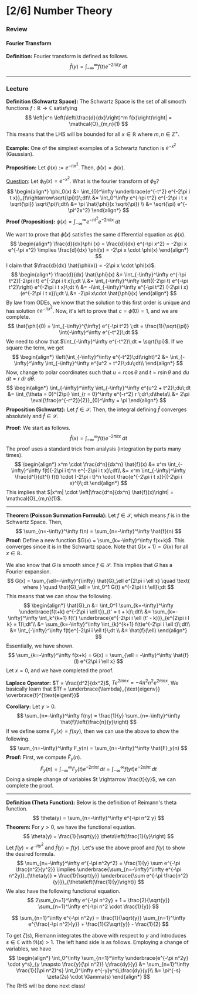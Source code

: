 # [2/6] Number Theory

### Review

#### Fourier Transform

**Definition:** Fourier transform is defined as follows.
$$
\hat{f}(y) = \int_{-\infty}^\infty f(t) e^{-2\pi i ty}\;dt
$$

----

### Lecture

**Definition (Schwartz Space):** The Schwartz Space is the set of all smooth functions $f: \mathbb{R} \rightarrow \mathbb{C}$ satisfying 
$$
\left|x^n \left(\left(\frac{d}{dx}\right)^m f(x)\right)\right| = \mathcal{O}_{m,n}(1)
$$
This means that the LHS will be bounded for all $x \in \mathbb{R}$ where $m,n \in \mathbb{Z}^+$. 

**Example:** One of the simplest examples of a Schwartz function is $e^{-x^2}$ (Gaussian). 

**Proposition:** Let $\phi(x) := e^{-\pi x^2}$. Then, $\hat{\phi}(x) = \phi(x)$. 

<u>Question</u>: Let $\phi_0(x) = e^{-x^2}$. What is the fourier transform of $\phi_0$? 
$$
\begin{align*}
\phi_0(x) &= \int_{0}^\infty \underbrace{e^{-t^2} e^{-2\pi i t x}}_{t\rightarrow\sqrt{\pi}t}\;dt\\
&= \int_0^\infty e^{-\pi t^2} e^{-2\pi i t x \sqrt{\pi}} \sqrt{\pi}\;dt\\
&= \pi \hat{\phi}(x \sqrt{\pi}) \\
&= \sqrt{\pi} e^{-\pi^2x^2}
\end{align*}
$$
 **Proof (Proposition):** $\phi(x) = \int_{-\infty}^\infty e^{-\pi t^2}e^{-2\pi i t x}\;dt$ 

We want to prove that $\hat\phi(x)$ satisfies the same differential equation as $\phi(x)$. 
$$
\begin{align*}
	\frac{d}{dx}\phi (x) = \frac{d}{dx} e^{-\pi x^2} = -2\pi x e^{-\pi x^2} \implies \frac{d}{dx} \phi(x) = -2\pi x \cdot \phi(x)
\end{align*}
$$
I claim that $\frac{d}{dx} \hat{\phi(x)} = -2\pi x \cdot \phi(x)$. 
$$
\begin{align*}
	\frac{d}{dx} \hat{\phi}(x) &= \int_{-\infty}^\infty e^{-\pi t^2}(-2\pi i t) e^{-2\pi i t x}\;dt \\
	&= \int_{-\infty}^\infty \left((-2\pi t) e^{-\pi t^2}\right) e^{-2\pi i t x}\;dt \\
	&= -i\int_{-\infty}^\infty e^{-\pi t^2} (-2\pi i x)(e^{-2\pi i t x})\;dt \\
	&= -2\pi x\cdot \hat{\phi}(x)
\end{align*}
$$
By law from ODEs, we know that the solution to this first order is unique and has solution $ce^{-\pi x^2}$. Now, it's left to prove that $c = \hat{\phi}(0) = 1$, and we are complete.
$$
\hat{\phi}(0) = \int_{-\infty}^{\infty} e^{-\pi t^2} \;dt = \frac{1}{\sqrt{\pi}} \int{-\infty}^\infty e^{-t^2}\;dt
$$
 We need to show that $\int_{-\infty}^\infty e^{-t^2}\;dt = \sqrt{\pi}$. If we square the term, we get
$$
\begin{align*}
	\left(\int_{-\infty}^\infty e^{-t^2}\;dt\right)^2 &= \int_{-\infty}^\infty \int_{-\infty}^\infty e^{u^2 + t^2}\;du\;dt\\
\end{align*}
$$
Now, change to polar coordinates such that $u = r\cos\theta$ and $t = r\sin \theta$ and $du \;dt = r\;dr\;d\theta$. 
$$
\begin{align*}
\int_{-\infty}^\infty \int_{-\infty}^\infty e^{u^2 + t^2}\;du\;dt &= \int_{\theta = 0}^{2\pi} \int_{r = 0}^\infty e^{-r^2} r \;dr\;d\theta\\
&= 2\pi \eval{\frac{e^{-r^2}}{2}}_{0}^\infty  = \pi
\end{align*}
$$
**Proposition (Schwartz):** Let $f \in \mathcal{S}$. Then, the integral defining $\hat{f}$ converges absolutely and $\hat{f} \in \mathcal{S}$. 

**Proof:** We start as follows.
$$
\hat{f}(x) = \int_{-\infty}^\infty f(t)e^{-2\pi i t x}\;dt
$$
The proof uses a standard trick from analysis (integration by parts many times).
$$
\begin{align*}
x^m \cdot \frac{d^n}{dx^n} \hat{f}(x) &= x^m \int_{-\infty}^\infty f(t)(-2\pi i t)^n e^{-2\pi i t x}\;dt\\
&= x^m \int_{-\infty}^\infty \frac{d^l}{dt^l} f(t) \cdot (-2\pi i t)^n \cdot \frac{e^{-2\pi i t x}}{(-2\pi i x)^l}\;dt
\end{align*}
$$
This implies that $|x^m| \cdot \left|\frac{d^n}{dx^n} \hat{f}(x)\right| = \mathcal{O}_{m,n}(1)$.

---

**Theorem (Poisson Summation Formula):** Let $f \in \mathcal{S}$, which means $f$ is in the Schwartz Space. Then,
$$
\sum_{n=-\infty}^\infty f(n) = \sum_{n=-\infty}^\infty \hat{f}(n)
$$
**Proof:** Define a new function $G(x) = \sum_{k=-\infty}^\infty f(x+k)$. This converges since it is in the Schwartz space. Note that $G(x+1) = G(x)$ for all $x \in \mathbb{R}$. 

We also know that $G$ is smooth since $f \in \mathcal{S}$. This implies that $G$ has a Fourier expansion.
$$
G(x) = \sum_{\ell=-\infty}^{\infty} \hat{G}_\ell e^{2\pi i \ell x} \quad \text{ where } \quad \hat{G}_\ell = \int_0^1 G(t) e^{-2\pi i t \ell}\;dt
$$
This means that we can show the following.
$$
\begin{align*}
\hat{G}_n &= \int_0^1 \sum_{k=-\infty}^\infty \underbrace{f(t+k) e^{-2\pi i \ell t}}_{t' = t + k}\;dt\\
&= \sum_{k=-\infty}^\infty \int_k^{k+1} f(t') \underbrace{e^{-2\pi i \ell (t' - k)}}_{e^{2\pi i l k} = 1}\;dt'\\
&= \sum_{k=-\infty}^\infty \int_{k}^{k+1} f(t)e^{-2\pi i \ell t}\;dt\\
&= \int_{-\infty}^\infty f(t)e^{-2\pi i \ell t}\;dt \\
&= \hat{f}(\ell)
\end{align*}
$$
Essentially, we have shown.
$$
\sum_{k=-\infty}^\infty f(x+k) = G(x) = \sum_{\ell = -\infty}^\infty \hat{f}(l) e^{2\pi i \ell x}
$$
 Let $x = 0$, and we have completed the proof.

**Laplace Operator:** $T = \frac{d^2}{dx^2}$,  $T e^{2\pi i n x} = -4\pi^2 n^2 e^{2\pi i n x}$. We basically learn that $Tf = \underbrace{\lambda}_{\text{eigenv}} \overbrace{f}^{\text{eigenf}}$

**Corollary:** Let $y > 0$.
$$
\sum_{n=-\infty}^\infty f(ny) = \frac{1}{y} \sum_{n=-\infty}^\infty \hat{f}\left(\frac{n}{y}\right)
$$
If we define some $F_y(x) = f(xy)$, then we can use the above to show the following.
$$
\sum_{n=-\infty}^\infty F_y(n) = \sum_{n=-\infty}^\infty \hat{F}_y(n)
$$
**Proof:** First, we compute $\hat{F}_y(n)$. 
$$
\hat{F}_y(n) = \int_{-\infty}^\infty F_y(t) e^{-2\pi i n t} \;dt = \int_{-\infty}^\infty f(yt) e^{-2\pi i n t}\;dt
$$
Doing a simple change of variables $t \rightarrow \frac{t}{y}$, we can complete the proof.

---

**Definition (Theta Function):** Below is the definition of Reimann's theta function.
$$
\theta(y) = \sum_{n=-\infty}^\infty e^{-\pi n^2 y}
$$
**Theorem:** For $y > 0$, we have the functional equation.
$$
\theta(y) = \frac{1}{\sqrt{y}} \theta\left(\frac{1}{y}\right)
$$
Let $f(y) = e^{-\pi y^2}$ and $\hat{f}(y) = f(y)$. Let's use the above proof and $f(y)$ to show the desired formula.
$$
\sum_{n=-\infty}^\infty e^{-\pi n^2y^2} = \frac{1}{y} \sum e^{-\pi \frac{n^2}{y^2}} \implies \underbrace{\sum_{n=-\infty}^\infty e^{-\pi n^2y}}_{\theta(y)} = \frac{1}{\sqrt{y}} \underbrace{\sum e^{-\pi \frac{n^2}{y}}}_{\theta\left(\frac{1}{y}\right)}
$$
We also have the following functional equation.
$$
2\sum_{n=1}^\infty e^{-\pi n^2y} + 1 = \frac{2}{\sqrt{y}} \sum_{n=1}^\infty e^{-\pi n^2 \cdot \frac{1}{y}}
$$

$$
\sum_{n=1}^\infty e^{-\pi n^2y} = \frac{1}{\sqrt{y}} \sum_{n=1}^\infty e^{\frac{-\pi n^2}{y}} + \frac{1}{2\sqrt{y}} - \frac{1}{2}
$$

To get $\zeta(s)$, Riemann integrates the above with respect to $y$ and introduces $s \in \mathbb{C}$ with $\Re(s) > 1$. The left hand side is as follows. Employing a change of variables, we have
$$
\begin{align*}
\int_0^\infty \sum_{n=1}^\infty \underbrace{e^{-\pi n^2y} \cdot y^s}_{y \mapsto \frac{y}{\pi n^2}} \;\frac{dy}{y} &= \sum_{n=1}^\infty \frac{1}{(\pi n^2)^s} \int_0^\infty e^{-y}y^s\;\frac{dy}{y}\\
&= \pi^{-s} \zeta(2s) \cdot \Gamma(s)
\end{align*}
$$
The RHS will be done next class!